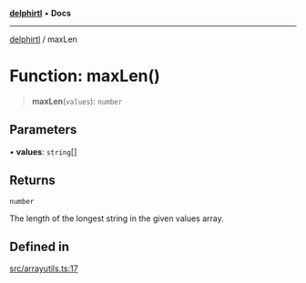 [**delphirtl**](../README.md) • **Docs**

***

[delphirtl](../globals.md) / maxLen

# Function: maxLen()

> **maxLen**(`values`): `number`

## Parameters

• **values**: `string`[]

## Returns

`number`

The length of the longest string in the given values array.

## Defined in

[src/arrayutils.ts:17](https://github.com/chuacw/delphirtl/blob/4a4c64bce92db2a5d78ca568ba3371d801319bd9/src/arrayutils.ts#L17)
